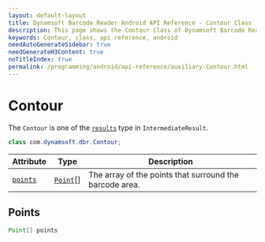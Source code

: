 ```yaml
---
layout: default-layout
title: Dynamsoft Barcode Reader Android API Reference - Contour Class
description: This page shows the Contour Class of Dynamsoft Barcode Reader for Android SDK.
keywords: Contour, class, api reference, android
needAutoGenerateSidebar: true
needGenerateH3Content: true
noTitleIndex: true
permalink: /programming/android/api-reference/auxiliary-Contour.html
---
```



# Contour

The `Contour` is one of the [`results`](auxiliary-IntermediateResult.md#results) type in `IntermediateResult`.

```java
class com.dynamsoft.dbr.Contour;
```

| Attribute | Type | Description |
|---------- | ---- | ----------- |
| [`points`](#points) | [`Point`](auxiliary-Point.md)[] | The array of the points that surround the barcode area. |
  
## Points

```java
Point[] points
```  
